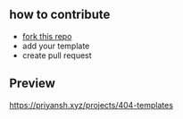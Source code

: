 ## how to contribute 
- [fork this repo](https://github.com/priyanshprajapat/404-templates/fork)
- add your template
- create pull request 

## Preview
https://priyansh.xyz/projects/404-templates

